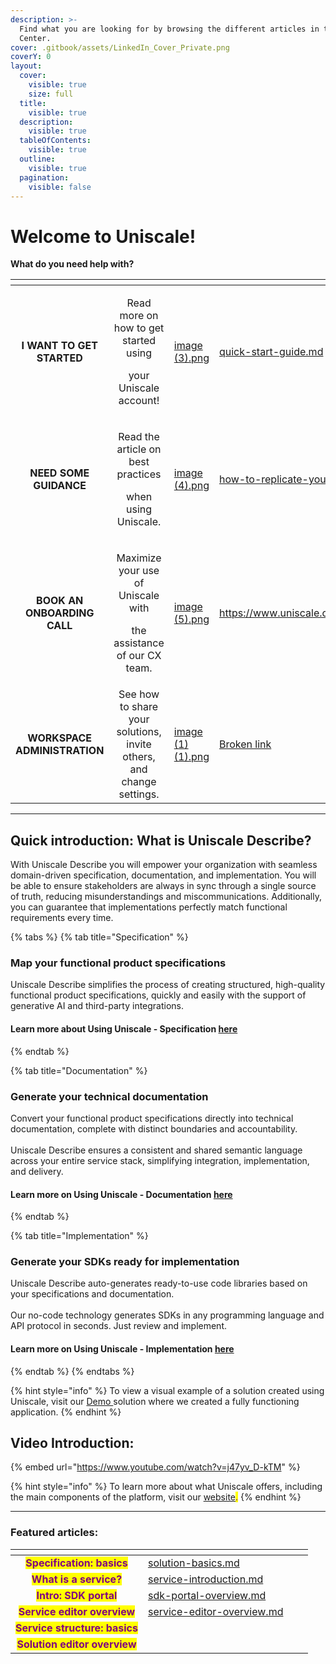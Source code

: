 ```yaml
---
description: >-
  Find what you are looking for by browsing the different articles in the Help
  Center.
cover: .gitbook/assets/LinkedIn_Cover_Private.png
coverY: 0
layout:
  cover:
    visible: true
    size: full
  title:
    visible: true
  description:
    visible: true
  tableOfContents:
    visible: true
  outline:
    visible: true
  pagination:
    visible: false
---
```


# Welcome to Uniscale!

**What do you need help with?**

<table data-card-size="large" data-column-title-hidden data-view="cards" data-full-width="false"><thead><tr><th align="center"></th><th align="center"></th><th data-hidden data-card-cover data-type="files"></th><th data-hidden data-card-target data-type="content-ref"></th></tr></thead><tbody><tr><td align="center"><strong>I WANT TO GET STARTED</strong></td><td align="center"><p>Read more on how to get started using </p><p>your Uniscale account!</p></td><td><a href=".gitbook/assets/image (3).png">image (3).png</a></td><td><a href="welcome-to-uniscale/quick-start-guide.md">quick-start-guide.md</a></td></tr><tr><td align="center"><strong>NEED SOME GUIDANCE</strong></td><td align="center"><p>Read the article on best practices</p><p> when using Uniscale.</p></td><td><a href=".gitbook/assets/image (4).png">image (4).png</a></td><td><a href="welcome-to-uniscale/how-to-replicate-your-project.md">how-to-replicate-your-project.md</a></td></tr><tr><td align="center"><strong>BOOK AN ONBOARDING CALL</strong></td><td align="center"><p>Maximize your use of Uniscale with</p><p>the assistance of our CX team.</p></td><td><a href=".gitbook/assets/image (5).png">image (5).png</a></td><td><a href="https://www.uniscale.com/onboarding">https://www.uniscale.com/onboarding</a></td></tr><tr><td align="center"><strong>WORKSPACE ADMINISTRATION</strong></td><td align="center">See how to share your solutions, invite others, and change settings.</td><td><a href=".gitbook/assets/image (1) (1).png">image (1) (1).png</a></td><td><a href="broken-reference">Broken link</a></td></tr></tbody></table>

***

## Quick introduction: What is Uniscale Describe?

With Uniscale Describe you will empower your organization with seamless domain-driven specification, documentation, and implementation. You will be able to ensure stakeholders are always in sync through a single source of truth, reducing misunderstandings and miscommunications. Additionally, you can guarantee that implementations perfectly match functional requirements every time.

{% tabs %}
{% tab title="Specification" %}
### **Map your functional product specifications**

Uniscale Describe simplifies the process of creating structured, high-quality functional product specifications, quickly and easily with the support of generative AI and third-party integrations.

#### Learn more about Using Uniscale - Specification [here](./#specification)
{% endtab %}

{% tab title="Documentation" %}
### **Generate your technical documentation**

Convert your functional product specifications directly into technical documentation, complete with distinct boundaries and accountability.\
\
Uniscale Describe ensures a consistent and shared semantic language across your entire service stack, simplifying integration, implementation, and delivery.

#### &#x20;Learn more on Using Uniscale - Documentation [here](./#documentation)&#x20;
{% endtab %}

{% tab title="Implementation" %}
### **Generate your SDKs ready for implementation**

Uniscale Describe auto-generates ready-to-use code libraries based on your specifications and documentation.\
\
Our no-code technology generates SDKs in any programming language and API protocol in seconds. Just review and implement.

#### Learn more on Using Uniscale - Implementation [here](./#implementation)&#x20;
{% endtab %}
{% endtabs %}

{% hint style="info" %}
To view a visual example of a solution created using Uniscale, visit our [Demo ](https://app.uniscale.com/8c68f0da-8a3c-45bb-abba-2b6d36aa6b3c/user/solution/fb344616-794e-4bd7-b81a-fb1e3361701f/design)solution where we created a fully functioning application.&#x20;
{% endhint %}

## Video Introduction:

{% embed url="https://www.youtube.com/watch?v=j47yv_D-kTM" %}

{% hint style="info" %}
To learn more about what Uniscale offers, including the main components of the platform, visit our [website](https://www.uniscale.com/products/uniscale-describe)<mark style="color:purple;">.</mark>&#x20;
{% endhint %}

***

### Featured articles:

<table data-view="cards"><thead><tr><th align="center"></th><th data-hidden data-card-target data-type="content-ref"></th><th data-hidden></th><th data-hidden></th></tr></thead><tbody><tr><td align="center"><mark style="color:purple;"><strong>Specification: basics</strong></mark></td><td><a href="using-uniscale/wip-specification/solution-basics.md">solution-basics.md</a></td><td></td><td></td></tr><tr><td align="center"><mark style="color:purple;"><strong>What is a service?</strong></mark></td><td><a href="using-uniscale/wip-documentation/service-introduction.md">service-introduction.md</a></td><td></td><td></td></tr><tr><td align="center"><mark style="color:purple;"><strong>Intro: SDK portal</strong></mark></td><td><a href="using-uniscale/wip-implementation/sdk-portal-overview.md">sdk-portal-overview.md</a></td><td></td><td></td></tr><tr><td align="center"> <mark style="color:purple;"><strong>Service editor overview</strong></mark></td><td><a href="using-uniscale/wip-documentation/service-editor-overview.md">service-editor-overview.md</a></td><td></td><td></td></tr><tr><td align="center"><mark style="color:purple;"><strong>Service structure: basics</strong></mark></td><td></td><td></td><td></td></tr><tr><td align="center"><mark style="color:purple;"><strong>Solution editor overview</strong></mark></td><td></td><td></td><td></td></tr></tbody></table>

